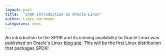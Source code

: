```yaml
---
layout: post
title:  "SPDK Introduction on Oracle Linux"
author: Lance Hartmann
categories: news
---
```


An introduction to the SPDK and its coming availability to Oracle Linux
was published on Oracle's Linux [blog site](https://blogs.oracle.com/linux/introducing-spdk-for-oracle-linux).  This will be the first Linux distribution
that packages SPDK!
